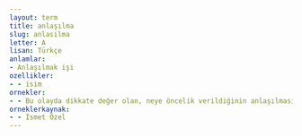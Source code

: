 ```yaml
---
layout: term
title: anlaşılma
slug: anlasilma
letter: A
lisan: Türkçe
anlamlar:
- Anlaşılmak işi
ozellikler:
- - isim
ornekler:
- - Bu olayda dikkate değer olan, neye öncelik verildiğinin anlaşılmasıdır.
orneklerkaynak:
- - İsmet Özel
---
```

